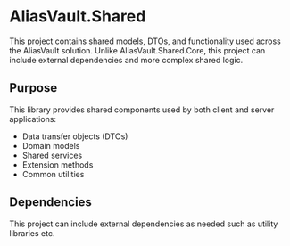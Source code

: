 # AliasVault.Shared

This project contains shared models, DTOs, and functionality used across the AliasVault solution. Unlike AliasVault.Shared.Core, this project can include external dependencies and more complex shared logic.

## Purpose

This library provides shared components used by both client and server applications:
- Data transfer objects (DTOs)
- Domain models
- Shared services
- Extension methods
- Common utilities

## Dependencies

This project can include external dependencies as needed such as utility libraries etc.
